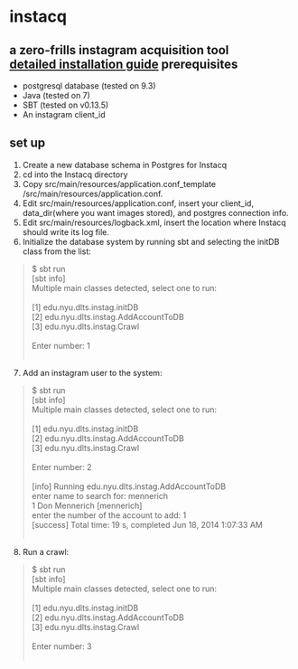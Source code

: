 instacq
=======
a zero-frills instagram acquisition tool<br />
[detailed installation guide](https://github.com/NYULibraries/instacq/wiki/Detailed-Installation-Guide)
prerequisites 
-------------

* postgresql database (tested on 9.3)
* Java (tested on 7)
* SBT (tested on v0.13.5)
* An instagram client_id


set up
------
1. Create a new database schema in Postgres for Instacq
2. cd into the Instacq directory
3. Copy src/main/resources/application.conf_template /src/main/resources/application.conf.
4. Edit src/main/resources/application.conf, insert your client_id, data_dir(where you want images stored), and postgres connection info.
5. Edit src/main/resources/logback.xml, insert the location where Instacq should write its log file.
6. Initialize the database system by running sbt and selecting the initDB class from the list:
> $ sbt run <br />
>  [sbt info]<br />
> Multiple main classes detected, select one to run:<br /><br />
>  [1] edu.nyu.dlts.instag.initDB<br />
>  [2] edu.nyu.dlts.instag.AddAccountToDB<br />
>  [3] edu.nyu.dlts.instag.Crawl<br /><br />
> Enter number: 1<br /><br />

7. Add an instagram user to the system:
> $ sbt run <br />
>  [sbt info]<br />
> Multiple main classes detected, select one to run:<br /><br />
>  [1] edu.nyu.dlts.instag.initDB<br />
>  [2] edu.nyu.dlts.instag.AddAccountToDB<br />
>  [3] edu.nyu.dlts.instag.Crawl<br /><br />
> Enter number: 2<br /><br />
>[info] Running edu.nyu.dlts.instag.AddAccountToDB<br />
>enter name to search for: mennerich<br />
>1       Don Mennerich [mennerich]<br />
>enter the number of the account to add: 1<br />
>[success] Total time: 19 s, completed Jun 18, 2014 1:07:33 AM<br /><br />

8. Run a crawl:
> $ sbt run <br />
>  [sbt info]<br />
> Multiple main classes detected, select one to run:<br /><br />
>  [1] edu.nyu.dlts.instag.initDB<br />
>  [2] edu.nyu.dlts.instag.AddAccountToDB<br />
>  [3] edu.nyu.dlts.instag.Crawl<br /><br />
> Enter number: 3<br /><br />
